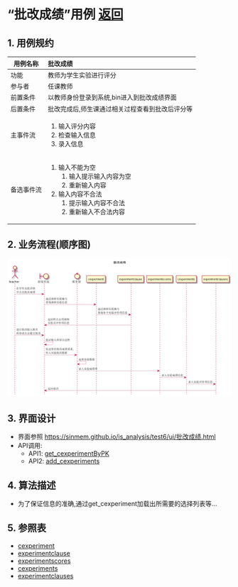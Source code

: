 # “批改成绩”用例 [返回](../README.md)

## 1. 用例规约

|用例名称|批改成绩|
|-------|:-------------|
|功能|教师为学生实验进行评分|
|参与者|任课教师|
|前置条件|以教师身份登录到系统,bin进入到批改成绩界面|
|后置条件|批改完成后,师生课通过相关过程查看到批改后评分等|
|主事件流|<ol><li>输入评分内容</li><li>检查输入信息</li><li>录入信息</li></ol>|
|备选事件流|<ol><li>输入不能为空<ol><li>输入提示输入内容为空</li><li>重新输入内容</li></ol></li><li>输入内容不合法<ol><li>提示输入内容不合法</li><li>重新输入不合法内容</li></ol></li></ol>|

## 2. 业务流程(顺序图)

![批改成绩](../../out/test6/sequence/批改成绩.png)

## 3. 界面设计

- 界面参照 https://sinmem.github.io/is_analysis/test6/ui/批改成绩.html
- API调用:
    - API1: [get_cexperimentByPK](../api/get_cexperimentByPK.md)
    - API2: [add_cexperiments](../api/add_cexperiments.md)

## 4. 算法描述

- 为了保证信息的准确,通过get_cexperiment加载出所需要的选择列表等...
    
## 5. 参照表

- [cexperiment](../数据库设计.md/#cexperiment)
- [experimentclause](../数据库设计.md/#experimentclause)
- [experimentscores](../数据库设计.md/#experimentscores)
- [cexperiments](../数据库设计.md/#cexperiments)
- [experimentclauses](../数据库设计.md/#experimentclauses)